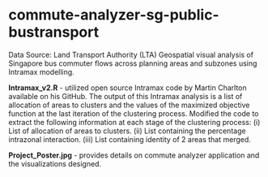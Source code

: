 # commute-analyzer-sg-public-bustransport
Data Source: Land Transport Authority (LTA) Geospatial visual analysis of Singapore bus commuter flows across planning areas and subzones using Intramax modelling.

**Intramax_v2.R** - utilized open source Intramax code by Martin Charlton available on his GitHub.
The output of this Intramax analysis is a list of allocation of areas to clusters and the values of the maximized objective function 
at the last iteration of the clustering process. Modified the code to extract the following information at each stage of the 
clustering process:
(i) List of allocation of areas to clusters.
(ii) List containing the percentage intrazonal interaction.
(iii) List containing identity of 2 areas that merged.

**Project_Poster.jpg** - provides details on commute analyzer application and the visualizations designed.
